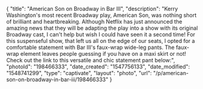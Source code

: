 {
    "title": "American Son on Broadway in Bar III",
    "description": "Kerry Washington's most recent Broadway play, American Son, was nothing short of brilliant and heartbreaking. Although Netflix has just announced the amazing news that they will be adapting the play into a show with its original Broadway cast, I can't help but wish I could have seen it a second time! For this suspenseful show, that left us all on the edge of our seats, I opted for a comfortable statement with Bar III's faux-wrap wide-leg pants. The faux-wrap element leaves people guessing if you have on a maxi skirt or not! Check out the link to this versatile and chic statement pant below:",
    "photoId": "198466333",
    "date_created": "1547756133",
    "date_modified": "1548741299",
    "type": "captivate",
    "layout": "photo",
    "url": "\/p\/american-son-on-broadway-in-bar-iii\/198466333"
}